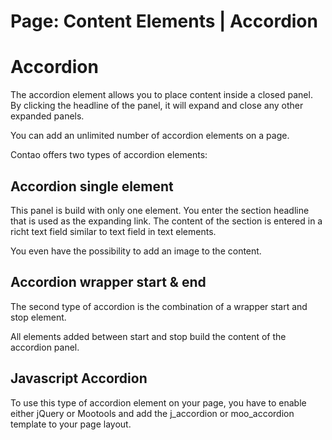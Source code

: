 Page: Content Elements | Accordion
===========

# Accordion

The accordion element allows you to place content inside a closed panel. By clicking the headline of the panel, it will expand and close any other expanded panels.

You can add an unlimited number of accordion elements on a page.

Contao offers two types of accordion elements:

## Accordion single element

This panel is build with only one element. You enter the section headline that is used as the expanding link. The content of the section is entered in a richt text field similar to text field in text elements.

You even have the possibility to add an image to the content.

## Accordion wrapper start & end
The second type of accordion is the combination of a wrapper start and stop element. 

All elements added between start and stop build the content of the accordion panel.

## Javascript Accordion

To use this type of accordion element on your page, you have to enable either jQuery or Mootools and add the j_accordion or moo_accordion template to your page layout.
